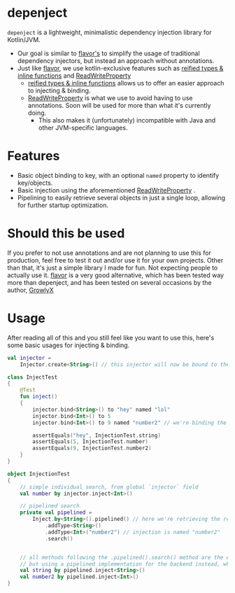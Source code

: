 # depenject

`depenject` is a lightweight, minimalistic dependency injection library for Kotlin/JVM.

* Our goal is similar to [flavor's](https://github.com/GrowlyX/flavor) to simplify the usage of traditional dependency
  injectors, but instead an approach without annotations.
* Just like [flavor](https://github.com/GrowlyX/flavor), we use kotlin-exclusive features such
  as [reified types & inline functions](https://kotlinlang.org/docs/inline-functions.html)
  and [ReadWriteProperty](https://kotlinlang.org/api/latest/jvm/stdlib/kotlin.properties/-read-write-property/)
    * [reified types & inline functions](https://kotlinlang.org/docs/inline-functions.html) allows us to offer an easier
      approach to injecting & binding.
    * [ReadWriteProperty](https://kotlinlang.org/api/latest/jvm/stdlib/kotlin.properties/-read-write-property/) is what
      we use to avoid having to use annotations. Soon will be used for more than what it's currently doing.
        * This also makes it (unfortunately) incompatible with Java and other JVM-specific languages.

# Features

* Basic object binding to key, with an optional `named` property to identify key/objects.
* Basic injection using the
  aforementioned [ReadWriteProperty](https://kotlinlang.org/api/latest/jvm/stdlib/kotlin.properties/-read-write-property/)
  .
* Pipelining to easily retrieve several objects in just a single loop, allowing for further startup optimization.

# Should this be used

If you prefer to not use annotations and are not planning to use this for production, feel free to test it out and/or
use it for your own projects. Other than that, it's just a simple library I made for fun. Not expecting people to
actually use it. [flavor](https://github.com/GrowlyX/flavor) is a very good alternative, which has been tested way more
than depenject, and has been tested on several occasions by the author, [GrowlyX](https://github.com/GrowlyX)

# Usage

After reading all of this and you still feel like you want to use this, here's some basic usages for injecting &
binding.

```kotlin
val injector =
    Injector.create<String>() // this injector will now be bound to the String parent, and will thus be able to be retrieved using the String parent identifier.

class InjectTest
{
    @Test
    fun inject()
    {
        injector.bind<String>() to "hey" named "lol"
        injector.bind<Int>() to 5
        injector.bind<Int>() to 9 named "number2" // we're binding the Int type with value 9 to an identifier, namely the "number2" identifier.

        assertEquals("hey", InjectionTest.string)
        assertEquals(5, InjectionTest.number)
        assertEquals(9, InjectionTest.number2)
    }
}

object InjectionTest
{
    // simple individual search, from global `injector` field
    val number by injector.inject<Int>()

    // pipelined search
    private val pipelined =
        Inject.by<String>().pipelined() // here we're retrieving the registered Injector to the "String" parent.
            .addType<String>()
            .addType<Int>("number2") // injection is named "number2"
            .search()


    // all methods following the .pipelined().search() method are the exact same implementation as in Injector and Inject, 
    // but using a pipelined implementation for the backend instead, which means the methods are exactly the same as the aftermentioned classes.
    val string by pipelined.inject<String>()
    val number2 by pipelined.inject<Int>()
}
```